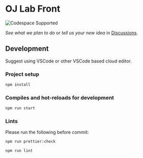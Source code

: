 # OJ Lab Front

![Codespace Supported](https://img.shields.io/badge/Codespace_Supported-000000?style=flat&logo=github)

_See what we plan to do_ or _tell us your new idea_ in [Discussions](https://github.com/OJ-lab/oj-lab-front/discussions).

## Development

Suggest using VSCode or other VSCode based cloud editor.

### Project setup

```sh
npm install
```

### Compiles and hot-reloads for development

```sh
npm run start
```

### Lints

Please run the following before commit:

```sh
npm run prettier:check
```

```sh
npm run lint
```
